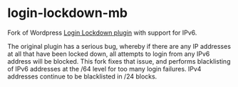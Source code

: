 # login-lockdown-mb

Fork of Wordpress [Login Lockdown plugin](https://github.com/mythic-beasts/login-lockdown-mb) with support for IPv6.

The original plugin has a serious bug, whereby if there are any IP addresses at all that have been locked down, all attempts to login from any IPv6 address will be blocked.  This fork fixes that issue, and performs blacklisting of IPv6 addresses at the /64 level for too many login failures.  IPv4 addresses continue to be blacklisted in /24 blocks.
